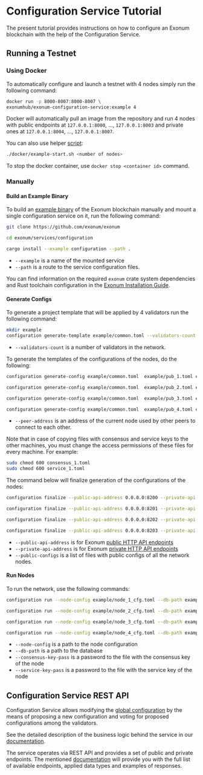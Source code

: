 # Configuration Service Tutorial

The present tutorial provides instructions on how to configure an Exonum
blockchain with the help of the Configuration Service.

## Running a Testnet

### Using Docker

<!-- spell-checker:ignore vitvakatu -->

To automatically configure and launch a testnet with 4 nodes simply run the
following command:

```bash
docker run -p 8000-8007:8000-8007 \
exonumhub/exonum-configuration-service:example 4
```

Docker will automatically pull an image from the repository and run 4 nodes with
public endpoints at `127.0.0.1:8000`, ..., `127.0.0.1:8003` and
private ones at `127.0.0.1:8004`, ..., `127.0.0.1:8007`.

You can also use helper [script](../docker/example-start.sh):

```bash
./docker/example-start.sh <number of nodes>
```

To stop the docker container, use `docker stop <container id>` command.

### Manually

#### Build an Example Binary

To build an [example binary](../examples/configuration.rs) of the Exonum
blockchain manually and mount a single configuration service on it, run the
following command:

```bash
git clone https://github.com/exonum/exonum

cd exonum/services/configuration

cargo install --example configuration --path .
```

- `--example` is a name of the mounted service
- `--path` is a route to the service configuration files.

You can find information on the required `exonum` crate system dependencies and
Rust toolchain configuration in the
[Exonum Installation Guide](https://exonum.com/doc/version/latest/get-started/install/).

#### Generate Configs

To generate a project template that will be applied by 4 validators run the
following command:

```sh
mkdir example
configuration generate-template example/common.toml --validators-count 4
```

- `--validators-count` is a number of validators in the network.

To generate the templates of the configurations of the nodes, do the following:
<!-- markdownlint-disable MD013 -->

```sh
configuration generate-config example/common.toml  example/pub_1.toml example/sec_1.toml --peer-address 127.0.0.1:6331 -c example/consensus_1.toml -s example/service_1.toml -n

configuration generate-config example/common.toml  example/pub_2.toml example/sec_2.toml --peer-address 127.0.0.1:6332 -c example/consensus_2.toml -s example/service_2.toml -n

configuration generate-config example/common.toml  example/pub_3.toml example/sec_3.toml --peer-address 127.0.0.1:6333 -c example/consensus_3.toml -s example/service_3.toml -n

configuration generate-config example/common.toml  example/pub_4.toml example/sec_4.toml --peer-address 127.0.0.1:6334 -c example/consensus_4.toml -s example/service_4.toml -n
```

- `--peer-address` is an address of the current node used by other peers to
  connect to each other.

Note that in case of copying files with consensus and service keys to the other machines, you must change the access permissions of these files for every machine.
For example:

```sh
sudo chmod 600 consensus_1.toml
sudo chmod 600 service_1.toml
```

The command below will finalize generation of the configurations of the nodes:

```sh
configuration finalize --public-api-address 0.0.0.0:8200 --private-api-address 0.0.0.0:8091 example/sec_1.toml example/node_1_cfg.toml --public-configs example/pub_1.toml example/pub_2.toml example/pub_3.toml example/pub_4.toml

configuration finalize --public-api-address 0.0.0.0:8201 --private-api-address 0.0.0.0:8092 example/sec_2.toml example/node_2_cfg.toml --public-configs example/pub_1.toml example/pub_2.toml example/pub_3.toml example/pub_4.toml

configuration finalize --public-api-address 0.0.0.0:8202 --private-api-address 0.0.0.0:8093 example/sec_3.toml example/node_3_cfg.toml --public-configs example/pub_1.toml example/pub_2.toml example/pub_3.toml example/pub_4.toml

configuration finalize --public-api-address 0.0.0.0:8203 --private-api-address 0.0.0.0:8094 example/sec_4.toml example/node_4_cfg.toml --public-configs example/pub_1.toml example/pub_2.toml example/pub_3.toml example/pub_4.toml
```

- `--public-api-address` is for Exonum [public HTTP API endpoints](#public-endpoints)
- `--private-api-address` is for Exonum [private HTTP API endpoints](#private-endpoints)
- `--public-configs` is a list of files with public configs of all the network
  nodes.

#### Run Nodes

To run the network, use the following commands:

```sh
configuration run --node-config example/node_1_cfg.toml --db-path example/db1 --public-api-address 0.0.0.0:8200 --consensus-key-pass pass --service-key-pass pass

configuration run --node-config example/node_2_cfg.toml --db-path example/db2 --public-api-address 0.0.0.0:8201 --consensus-key-pass pass --service-key-pass pass

configuration run --node-config example/node_3_cfg.toml --db-path example/db3 --public-api-address 0.0.0.0:8202 --consensus-key-pass pass --service-key-pass pass

configuration run --node-config example/node_4_cfg.toml --db-path example/db4 --public-api-address 0.0.0.0:8203 --consensus-key-pass pass --service-key-pass pass
```

<!-- markdownlint-enable MD013 -->

- `--node-config` is a path to the node configuration
- `--db-path` is a path to the database
- `--consensus-key-pass` is a password to the file with the consensus key of the
  node
- `--service-key-pass` is a password to the file with the service key of the
  node

## Configuration Service REST API

Configuration Service allows modifying the [global configuration][system-configuration]
by the means of proposing a new configuration and voting for proposed
configurations among the validators.

See the detailed description of the business logic behind the service in our
[documentation][configuration-updater].

The service operates via REST API and provides a set of public and private
endpoints. The mentioned [documentation][rest-api] will provide you with the
full list of available endpoints, applied data types and examples of responses.

[configuration-updater]: https://exonum.com/doc/version/latest/advanced/configuration-updater/
[system-configuration]: https://exonum.com/doc/version/latest/architecture/configuration/
[rest-api]: https://exonum.com/doc/version/latest/advanced/configuration-updater/#rest-api
